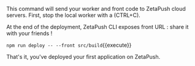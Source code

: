 This command will send your worker and front code to ZetaPush cloud servers.
First, stop the local worker with a (CTRL+C).

At the end of the deployment, ZetaPush CLI exposes front URL : share it with your friends !

`npm run deploy -- --front src/build`{{execute}}

That's it, you've deployed your first application on ZetaPush.